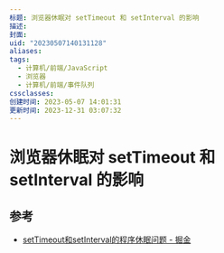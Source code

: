 ```yaml
---
标题: 浏览器休眠对 setTimeout 和 setInterval 的影响
描述: 
封面: 
uid: "20230507140131128"
aliases: 
tags:
  - 计算机/前端/JavaScript
  - 浏览器
  - 计算机/前端/事件队列
cssclasses: 
创建时间: 2023-05-07 14:01:31
更新时间: 2023-12-31 03:07:32
---
```


# 浏览器休眠对 setTimeout 和 setInterval 的影响

## 参考

- [setTimeout和setInterval的程序休眠问题 - 掘金](https://juejin.cn/post/6844903667456278541)
